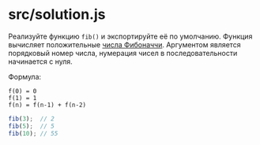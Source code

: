 # src/solution.js

Реализуйте функцию `fib()` и экспортируйте её по умолчанию. Функция вычисляет положительные [числа Фибоначчи](https://ru.wikipedia.org/wiki/Числа_Фибоначчи). Аргументом является порядковый номер числа, нумерация чисел в последовательности начинается с нуля.

Формула:
```
f(0) = 0
f(1) = 1
f(n) = f(n-1) + f(n-2)
```

```js
fib(3);  // 2
fib(5);  // 5
fib(10); // 55
```

